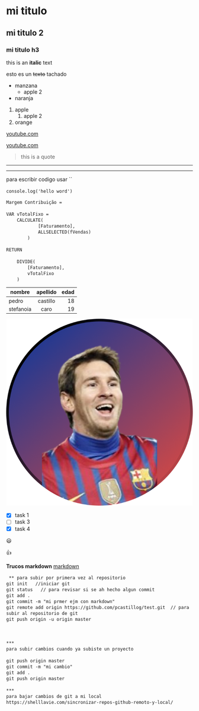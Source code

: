 
 <!-- encabezados -->
# mi titulo
## mi titulo 2
### mi titulo h3
 <!-- esto es un texto negrito -->
this is an **italic** text
 <!-- esto es un texto tachado -->
esto es un ~~texto~~ tachado 

 <!-- UL -->
 * manzana
    * apple 2
 * naranja

 1. apple
    1. apple 2
 2. orange

 <!-- general url -->
 [youtube.com](https://www.youtube.com/c/PowerBITrujillo)

  [youtube.com](https://www.youtube.com/c/PowerBITrujillo "power bi trujillo")

 <!-- general citas -->
  > this is a quote

 <!-- general lineas separadoras -->
  ___

  _ _ _

   <!-- escribir codigo dentro de ``-->para escribir codigo usar  ``

`console.log('hello word')`

```
Margem Contribuição = 

VAR vTotalFixo = 
    CALCULATE(
            [Faturamento],
            ALLSELECTED(fVendas)
        )

RETURN 

    DIVIDE(
        [Faturamento],
        vTotalFixo
    )
```
<!--  para general tablas-->

| nombre    | apellido  | edad  |
|-----------|:---------:|------:|
|pedro      | castillo  |18     |
|stefanoia  | caro      |19     |

![logo](messi.png "messi logo")

<!--  GIT HUB MARKDOWNs-->

* [X] task 1
* [ ] task 3
* [X] task 4 

:smiley:

:+1:

**Trucos markdown**
[markdown]( https://github.com/adam-p/markdown-here/wiki/Markdown-Cheatsheet)

```
 ** para subir por primera vez al repositorio
git init   //iniciar git
git status   // para revisar si se ah hecho algun commit
git add .
git commit -m "mi prmer ejm con markdown"
git remote add origin https://github.com/pcastillog/test.git  // para subir al repositorio de git
git push origin -u origin master



***
para subir cambios cuando ya subiste un proyecto

git push origin master
git commit -m "mi cambio"
git add .
git push origin master

***
para bajar cambios de git a mi local 
https://shelllavie.com/sincronizar-repos-github-remoto-y-local/
```



